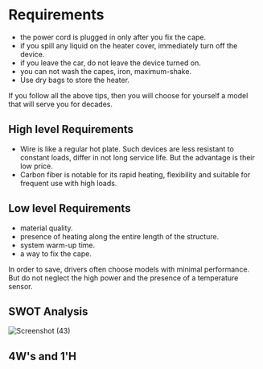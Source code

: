 # Requirements
* the power cord is plugged in only after you fix the cape.
* if you spill any liquid on the heater cover, immediately turn off the device.
* if you leave the car, do not leave the device turned on.
* you can not wash the capes, iron, maximum-shake.
* Use dry bags to store the heater.

If you follow all the above tips, then you will choose for yourself a model that will serve you for decades.
## High level Requirements 
* Wire is like a regular hot plate. Such devices are less resistant to constant loads, differ in not long service life. But the advantage is their low price.
* Carbon fiber is notable for its rapid heating, flexibility and suitable for frequent use with high loads.

## Low level Requirements
* material quality.
* presence of heating along the entire length of the structure.
* system warm-up time.
* a way to fix the cape.

In order to save, drivers often choose models with minimal performance. But do not neglect the high power and the presence of a temperature sensor.
## SWOT Analysis
![Screenshot (43)](https://user-images.githubusercontent.com/94218902/144059341-a03b24d2-0694-4d55-bc9b-678d9b884d3b.png)


## 4W's and 1'H

